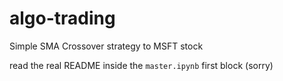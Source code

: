 # algo-trading
Simple SMA Crossover strategy to MSFT stock

read the real README inside the `master.ipynb` first block (sorry)
